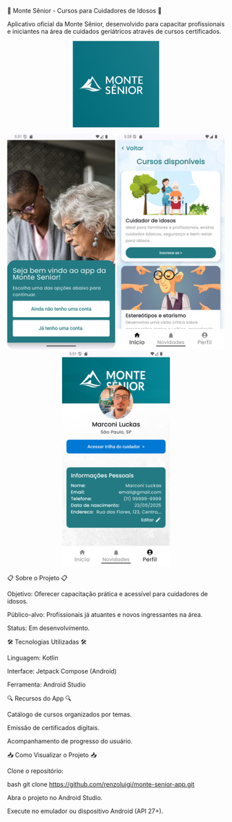 📱 Monte Sênior - Cursos para Cuidadores de Idosos 📱

Aplicativo oficial da Monte Sênior, desenvolvido para capacitar profissionais e iniciantes na área de cuidados geriátricos através de cursos certificados.

<p align="center">
  <img src="docs/logo-montesenior.png" alt="Logo Monte Sênior" width="200" style="margin: 0 20px; vertical-align: middle;"/>
</p>

<p align="center">
  <img src="docs/tela-inicial.png" alt="Tela de boas vindas" width="250"/>
  <img src="docs/tela-cursos.png" alt="Tela de Cursos" width="250"/>
  <img src="docs/tela-perfil-cuidador.png" alt="Tela do perfil do cuidador" width="250"/>
</p>
📋 Sobre o Projeto 📋

Objetivo: Oferecer capacitação prática e acessível para cuidadores de idosos.

Público-alvo: Profissionais já atuantes e novos ingressantes na área.

Status: Em desenvolvimento.

🛠 Tecnologias Utilizadas 🛠

Linguagem: Kotlin

Interface: Jetpack Compose (Android)

Ferramenta: Android Studio

🔍 Recursos do App 🔍

Catálogo de cursos organizados por temas.

Emissão de certificados digitais.

Acompanhamento de progresso do usuário.

📥 Como Visualizar o Projeto 📥

Clone o repositório:

bash
git clone https://github.com/renzoluigi/monte-senior-app.git

Abra o projeto no Android Studio.

Execute no emulador ou dispositivo Android (API 27+).
